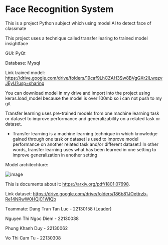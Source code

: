 # Face Recognition System
This is a project Python subject which using model AI to detect face of classmate 

This project uses a technique called transfer learing to trained model insightface

GUI: PyQt

Database: Mysql

Link trained model: https://drive.google.com/drive/folders/19caf9LhCZAH3Sw8BVgGXr2lLwqzvJEyU?usp=sharing

You can download model in my drive and import into the project using keras.load_model because the model is over 100mb so i can not push to my git

Transfer learning uses pre-trained models from one machine learning task or dataset to improve performance and generalizability on a related task or dataset.

  - Transfer learning is a machine learning technique in which knowledge gained through one task or dataset is used to improve model performance on another related task and/or different dataset.1 In other words, transfer learning uses what has been learned in one setting      to improve generalization in another setting

Model architechture:

![image](https://insightface.ai/assets/img/custom/thumb_subcenter.png)

This is documents about it: https://arxiv.org/pdf/1801.07698. 

Link dataset: https://drive.google.com/drive/folders/186b81JOettrzb-Re14NRwW0HQjC1WIQb

Teammate:
  Dang Tran Tan Luc - 22130158 (Leader)
  
  Nguyen Thi Ngoc Diem - 22130038

  Phung Khanh Duy - 22130062

  Vo Thi Cam Tu - 22130308
  
